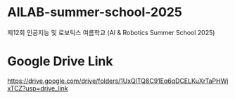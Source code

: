 # AILAB-summer-school-2025
제12회 인공지능 및 로보틱스 여름학교 (AI &amp; Robotics Summer School 2025)

# Google Drive Link
https://drive.google.com/drive/folders/1UxQlTQ8C91Eq6qDCELKuXrTaPHWjxTCZ?usp=drive_link

